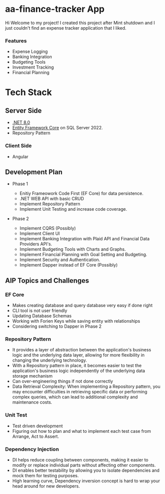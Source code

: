 # aa-finance-tracker App

Hi Welcome to my project! I created this project after Mint shutdown and I just couldn't find an expense tracker application that I liked.

### Features

- Expense Logging
- Banking Integration
- Budgeting Tools
- Investment Tracking
- Financial Planning

# Tech Stack

## Server Side

- [.NET 8.0](https://github.com/dotnet/core)
- [Entity Framework Core](https://github.com/aspnet/EntityFrameworkCore) on SQL Server 2022.
- Repository Pattern

### Client Side

- Angular

## Development Plan

- Phase 1

  - Enitiy Frameowork Code First (EF Core) for data persistence.
  - .NET WEB API with basic CRUD
  - Implement Repository Pattern
  - Implement Unit Testing and increase code coverage.

- Phase 2
  - Implement CQRS (Possibly)
  - Implement Client UI
  - Implement Banking Integration with Plaid API and Financial Data Providers API's.
  - Implement Budgeting Tools with Charts and Graphs.
  - Implement Financial Planning with Goal Setting and Budgeting.
  - Implement Security and Authentication.
  - Implement Dapper instead of EF Core (Possibly)

## AIP Topics and Challenges

### EF Core
  - Makes creating database and query database very easy if done right
  - CLI tool is not user friendly
  - Updating Database Schemas
  - Working with Forien Keys while saving entity with relationships
  - Considering switching to Dapper in Phase 2

### Repository Pattern
- It provides a layer of abstraction between the application's business logic and the underlying data layer, allowing for more flexibility in changing the underlying technology.
- With a Repository pattern in place, it becomes easier to test the application's business logic independently of the underlying data storage mechanism
- Can over-engineering things if not done correctly
- Data Retrieval Complexity: When implementing a Repository pattern, you may encounter difficulties in retrieving specific data or performing complex queries, which can lead to additional complexity and maintenance costs.

### Unit Test
- Test driven development
- Figuring out how to plan and what to implement each test case from Arrange, Act to Assert.

### Dependency Injection
- DI helps reduce coupling between components, making it easier to modify or replace individual parts without affecting other components.
- DI enables better testability by allowing you to isolate dependencies and mock them for testing purposes.
- High learning curve, Dependency inversion concept is hard to wrap your head around for new developers.
